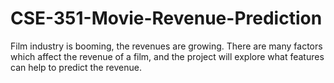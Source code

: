 # CSE-351-Movie-Revenue-Prediction
Film industry is booming, the revenues are growing. There are many factors which affect the revenue of a film, and the project will explore what features can help to predict the revenue.
